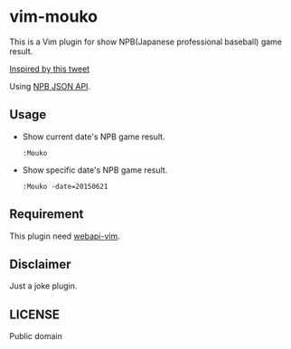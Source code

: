 vim-mouko
=========

This is a Vim plugin for show NPB(Japanese professional baseball) game result.

[Inspired by this tweet](https://twitter.com/Oh_CanNotAngel/status/614031779108777984)

Using [NPB JSON API](http://botch.herokuapp.com/v0/scores/YYYYMMDD).

Usage
-----

- Show current date's NPB game result.

  ```viml
  :Mouko
  ```

- Show specific date's NPB game result.

  ```viml
  :Mouko -date=20150621
  ```

Requirement
-----------
This plugin need [webapi-vim](https://github.com/mattn/webapi-vim).

Disclaimer
----------
Just a joke plugin.

LICENSE
-------
Public domain
